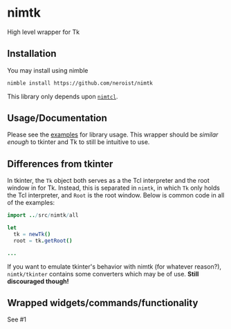 # nimtk

High level wrapper for Tk

## Installation

You may install using nimble

```sh
nimble install https://github.com/neroist/nimtk
```

This library only depends upon [`nimtcl`](https://github.com/neroist/nimtcl).

## Usage/Documentation

Please see the [examples](/examples/) for library usage. This wrapper should be
*similar enough* to tkinter and Tk to still be intuitive to use.

## Differences from tkinter

In tkinter, the `Tk` object both serves as a the Tcl interpreter and the root window
in for Tk. Instead, this is separated in `nimtk`, in which `Tk` only holds the Tcl
interpreter, and `Root` is the root window. Below is common code in all of the
examples:

```nim
import ../src/nimtk/all

let
  tk = newTk()
  root = tk.getRoot()

...
```

If you want to emulate tkinter's behavior with nimtk (for whatever reason?),
`nimtk/tkinter` contains some converters which may be of use. **Still discouraged
though!**

## Wrapped widgets/commands/functionality

See #1